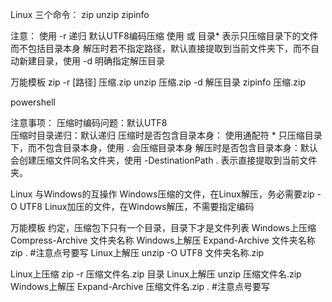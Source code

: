 
Linux
三个命令： zip  unzip  zipinfo

注意：
使用 -r 递归
默认UTF8编码压缩
使用 或 目录\* 表示只压缩目录下的文件而不包括目录本身
解压时若不指定路径，默认直接提取到当前文件夹下，而不自动新建目录，使用 -d 明确指定解压目录

万能模板
zip  -r  [路径]   压缩.zip
unzip  压缩.zip  -d  解压目录
zipinfo  压缩.zip 

powershell



注意事项：
压缩时编码问题：默认UTF8  
压缩时目录递归：默认递归
压缩时是否包含目录本身： 使用通配符 * 只压缩目录下，而不包含目录本身，使用 . 会压缩目录本身
解压时是否包含目录本身：默认会创建压缩文件同名文件夹，使用 -DestinationPath  .   表示直接提取到当前文件夹。

 Linux 与Windows的互操作
Windows压缩的文件，在Linux解压，务必需要zip -O UTF8 
Linux加压的文件，在Windows解压，不需要指定编码

万能模板
约定，压缩包下只有一个目录，目录下才是文件列表
Windows上压缩
Compress-Archive  文件夹名称
Windows上解压
Expand-Archive    文件夹名称zip    .   #注意点号要写
Linux上解压
unzip  -O UTF8  文件夹名称.zip

Linux上压缩
zip -r 压缩文件名.zip 目录
Linux上解压
unzip 压缩文件名.zip
Windows上解压
Expand-Archive 压缩文件名.zip  . #注意点号要写